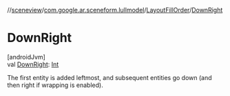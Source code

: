 //[sceneview](../../../index.md)/[com.google.ar.sceneform.lullmodel](../index.md)/[LayoutFillOrder](index.md)/[DownRight](-down-right.md)

# DownRight

[androidJvm]\
val [DownRight](-down-right.md): [Int](https://kotlinlang.org/api/latest/jvm/stdlib/kotlin/-int/index.html)

The first entity is added leftmost, and subsequent entities go down (and then right if wrapping is enabled).

